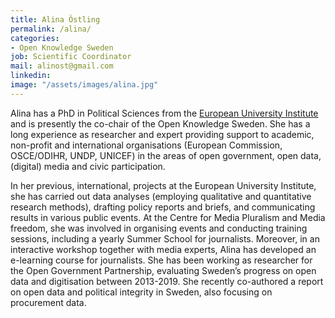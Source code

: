 ```yaml
---
title: Alina Östling
permalink: /alina/
categories:
- Open Knowledge Sweden
job: Scientific Coordinator
mail: alinost@gmail.com
linkedin:
image: "/assets/images/alina.jpg"
---
```


Alina has a PhD in Political Sciences from the [European University Institute](http://www.eui.eu) and is presently the co-chair of the Open Knowledge Sweden. She has a long experience as researcher and expert providing support to academic, non-profit and international organisations (European Commission, OSCE/ODIHR, UNDP, UNICEF) in the areas of open government, open data, (digital) media and civic participation.

In her previous, international, projects at the European University Institute, she has carried out data analyses (employing qualitative and quantitative research methods), drafting policy reports and briefs, and communicating results in various public events. At the Centre for Media Pluralism and Media freedom, she was involved in organising events and conducting training sessions, including a yearly Summer School for journalists. Moreover, in an interactive workshop together with media experts, Alina has developed an e-learning course for journalists. She has been working as researcher for the Open Government Partnership, evaluating Sweden’s progress on open data and digitisation between 2013-2019. She recently co-authored a report on open data and political integrity in Sweden, also focusing on procurement data.
